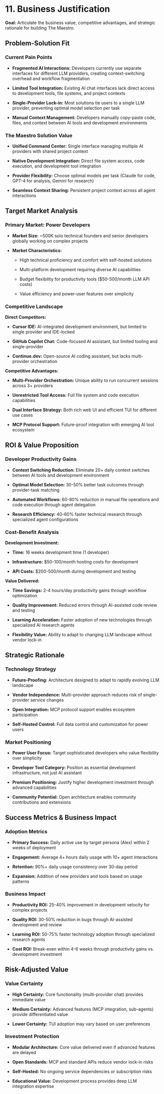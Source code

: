 # 11. Business Justification

**Goal:** Articulate the business value, competitive advantages, and strategic rationale for building The Maestro.

## **Problem-Solution Fit**

### **Current Pain Points**

- **Fragmented AI Interactions:** Developers currently use separate interfaces for different LLM providers, creating context-switching overhead and workflow fragmentation
    
- **Limited Tool Integration:** Existing AI chat interfaces lack direct access to development tools, file systems, and project contexts
    
- **Single-Provider Lock-in:** Most solutions tie users to a single LLM provider, preventing optimal model selection per task
    
- **Manual Context Management:** Developers manually copy-paste code, files, and context between AI tools and development environments
    

### **The Maestro Solution Value**

- **Unified Command Center:** Single interface managing multiple AI providers with shared project context
    
- **Native Development Integration:** Direct file system access, code execution, and development tool integration
    
- **Provider Flexibility:** Choose optimal models per task (Claude for code, GPT-4 for analysis, Gemini for research)
    
- **Seamless Context Sharing:** Persistent project context across all agent interactions
    

## **Target Market Analysis**

### **Primary Market: Power Developers**

- **Market Size:** ~500K solo technical founders and senior developers globally working on complex projects
    
- **Market Characteristics:**
    
    - High technical proficiency and comfort with self-hosted solutions
        
    - Multi-platform development requiring diverse AI capabilities
        
    - Budget flexibility for productivity tools ($50-500/month LLM API costs)
        
    - Value efficiency and power-user features over simplicity
        

### **Competitive Landscape**

**Direct Competitors:**
- **Cursor IDE:** AI-integrated development environment, but limited to single provider and IDE-locked
    
- **GitHub Copilot Chat:** Code-focused AI assistant, but limited tooling and single-provider
    
- **Continue.dev:** Open-source AI coding assistant, but lacks multi-provider orchestration
    

**Competitive Advantages:**
- **Multi-Provider Orchestration:** Unique ability to run concurrent sessions across 3+ providers
    
- **Unrestricted Tool Access:** Full file system and code execution capabilities
    
- **Dual Interface Strategy:** Both rich web UI and efficient TUI for different use cases
    
- **MCP Protocol Support:** Future-proof integration with emerging AI tool ecosystem
    

## **ROI & Value Proposition**

### **Developer Productivity Gains**

- **Context Switching Reduction:** Eliminate 20+ daily context switches between AI tools and development environment
    
- **Optimal Model Selection:** 30-50% better task outcomes through provider-task matching
    
- **Automated Workflows:** 60-80% reduction in manual file operations and code execution through agent delegation
    
- **Research Efficiency:** 40-60% faster technical research through specialized agent configurations
    

### **Cost-Benefit Analysis**

**Development Investment:**
- **Time:** 16 weeks development time (1 developer)
    
- **Infrastructure:** $50-100/month hosting costs for development
    
- **API Costs:** $200-500/month during development and testing
    

**Value Delivered:**
- **Time Savings:** 2-4 hours/day productivity gains through workflow optimization
    
- **Quality Improvement:** Reduced errors through AI-assisted code review and testing
    
- **Learning Acceleration:** Faster adoption of new technologies through specialized AI research agents
    
- **Flexibility Value:** Ability to adapt to changing LLM landscape without vendor lock-in
    

## **Strategic Rationale**

### **Technology Strategy**

- **Future-Proofing:** Architecture designed to adapt to rapidly evolving LLM landscape
    
- **Vendor Independence:** Multi-provider approach reduces risk of single-provider service changes
    
- **Open Integration:** MCP protocol support enables ecosystem participation
    
- **Self-Hosted Control:** Full data control and customization for power users
    

### **Market Positioning**

- **Power User Focus:** Target sophisticated developers who value flexibility over simplicity
    
- **Developer Tool Category:** Position as essential development infrastructure, not just AI assistant
    
- **Premium Positioning:** Justify higher development investment through advanced capabilities
    
- **Community Potential:** Open architecture enables community contributions and extensions
    

## **Success Metrics & Business Impact**

### **Adoption Metrics**

- **Primary Success:** Daily active use by target persona (Alex) within 2 weeks of deployment
    
- **Engagement:** Average 4+ hours daily usage with 10+ agent interactions
    
- **Retention:** 90%+ daily usage consistency over 30-day period
    
- **Expansion:** Addition of new providers and tools based on usage patterns
    

### **Business Impact**

- **Productivity ROI:** 25-40% improvement in development velocity for complex projects
    
- **Quality ROI:** 30-50% reduction in bugs through AI-assisted development and review
    
- **Learning ROI:** 50-75% faster technology adoption through specialized research agents
    
- **Cost ROI:** Break-even within 4-6 weeks through productivity gains vs. development investment
    

## **Risk-Adjusted Value**

### **Value Certainty**

- **High Certainty:** Core functionality (multi-provider chat) provides immediate value
    
- **Medium Certainty:** Advanced features (MCP integration, sub-agents) provide differentiated value
    
- **Lower Certainty:** TUI adoption may vary based on user preferences
    

### **Investment Protection**

- **Modular Architecture:** Core value delivered even if advanced features are delayed
    
- **Open Standards:** MCP and standard APIs reduce vendor lock-in risks
    
- **Self-Hosted:** No ongoing service dependencies or subscription risks
    
- **Educational Value:** Development process provides deep LLM integration expertise

